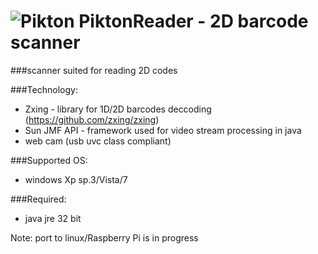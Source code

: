 ![Pikton](http://www.rafalwarno.pl/wp-content/uploads/2014/03/logo.png)
PiktonReader - 2D barcode scanner
=============
###scanner suited for reading 2D codes 

###Technology: 
- Zxing - library for 1D/2D barcodes deccoding (https://github.com/zxing/zxing)
- Sun JMF API - framework used for video stream processing in java 
- web cam (usb uvc class compliant) 

###Supported OS:
- windows Xp sp.3/Vista/7 

###Required:
- java jre 32 bit

Note: port  to linux/Raspberry Pi is in progress
